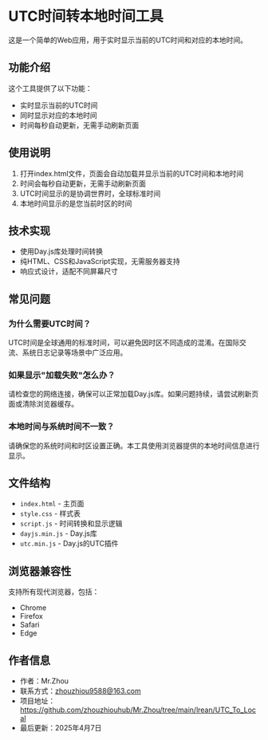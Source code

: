 # UTC时间转本地时间工具

这是一个简单的Web应用，用于实时显示当前的UTC时间和对应的本地时间。

## 功能介绍

这个工具提供了以下功能：

- 实时显示当前的UTC时间
- 同时显示对应的本地时间
- 时间每秒自动更新，无需手动刷新页面

## 使用说明

1. 打开index.html文件，页面会自动加载并显示当前的UTC时间和本地时间
2. 时间会每秒自动更新，无需手动刷新页面
3. UTC时间显示的是协调世界时，全球标准时间
4. 本地时间显示的是您当前时区的时间

## 技术实现

- 使用Day.js库处理时间转换
- 纯HTML、CSS和JavaScript实现，无需服务器支持
- 响应式设计，适配不同屏幕尺寸

## 常见问题

### 为什么需要UTC时间？
UTC时间是全球通用的标准时间，可以避免因时区不同造成的混淆。在国际交流、系统日志记录等场景中广泛应用。

### 如果显示"加载失败"怎么办？
请检查您的网络连接，确保可以正常加载Day.js库。如果问题持续，请尝试刷新页面或清除浏览器缓存。

### 本地时间与系统时间不一致？
请确保您的系统时间和时区设置正确。本工具使用浏览器提供的本地时间信息进行显示。

## 文件结构

- `index.html` - 主页面
- `style.css` - 样式表
- `script.js` - 时间转换和显示逻辑
- `dayjs.min.js` - Day.js库
- `utc.min.js` - Day.js的UTC插件

## 浏览器兼容性

支持所有现代浏览器，包括：
- Chrome
- Firefox
- Safari
- Edge

## 作者信息

- 作者：Mr.Zhou
- 联系方式：zhouzhiou9588@163.com
- 项目地址：https://github.com/zhouzhiouhub/Mr.Zhou/tree/main/lrean/UTC_To_Local
- 最后更新：2025年4月7日